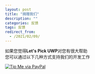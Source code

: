 ```yaml
---
layout: post
title: "捐赠我们"
description: ""
categories: 反馈
tags: 反馈
redirect_from:
  - /2021/02/09/
---
```


如果您觉得**Let's Pick UWP**对您有很大帮助<br/>
您可以通过以下几种方式支持我们的开发工作<br/>

[![Tip Me via PayPal](https://img.shields.io/badge/PayPal-tip%20me-green.svg?logo=paypal)](https://www.paypal.me/TechyWu)